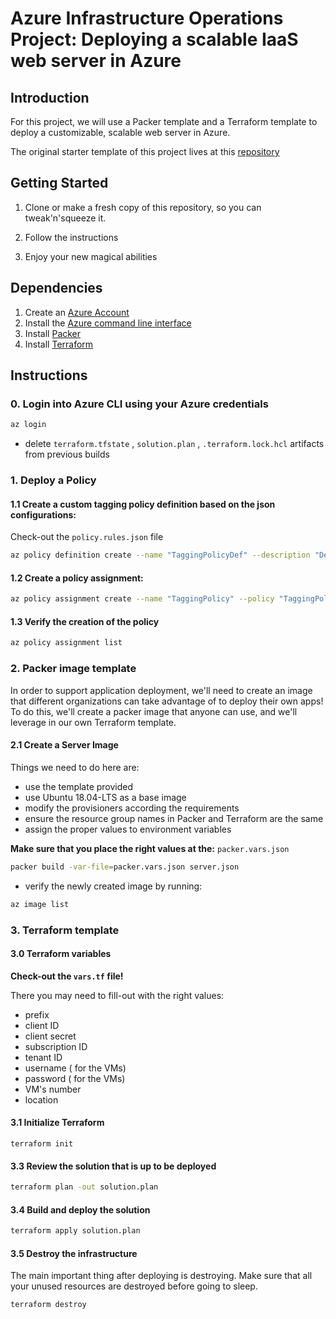 # Azure Infrastructure Operations Project: Deploying a scalable IaaS web server in Azure

## Introduction

For this project, we will use a Packer template and a Terraform template to deploy a customizable, scalable web server in Azure.

The original starter template of this project lives at this [repository](https://github.com/udacity/nd082-Azure-Cloud-DevOps-Starter-Code)

## Getting Started
1. Clone or make a fresh copy of this repository, so you can tweak'n'squeeze it.

2. Follow the instructions

3. Enjoy your new magical abilities

## Dependencies
1. Create an [Azure Account](https://portal.azure.com) 
2. Install the [Azure command line interface](https://docs.microsoft.com/en-us/cli/azure/install-azure-cli?view=azure-cli-latest)
3. Install [Packer](https://www.packer.io/downloads)
4. Install [Terraform](https://www.terraform.io/downloads.html)

## Instructions

### 0. Login into Azure CLI using your Azure credentials

```bash
az login
```
 - delete ```terraform.tfstate``` , ```solution.plan``` , ```.terraform.lock.hcl``` artifacts from previous builds

### 1. Deploy a Policy

#### 1.1 Create a custom tagging policy definition based on the json configurations:

Check-out the ```policy.rules.json``` file

```bash
az policy definition create --name "TaggingPolicyDef" --description "Deny all not idexed resources" --display-name "Deny if not taggd" --mode "Indexed" --rules ./policy.rules.json
```

#### 1.2 Create a policy assignment:

```bash
az policy assignment create --name "TaggingPolicy" --policy "TaggingPolicyDef" --display-name "Assignment of policy Deny if not tagged" --description "Assignment of denying non tagged indexed resources"
```


#### 1.3 Verify the creation of the policy

```bash
az policy assignment list
```

### 2. Packer image template
In order to support application deployment, we'll need to create an image that different organizations can take advantage of to deploy their own apps! To do this, we'll create a packer image that anyone can use, and we'll leverage in our own Terraform template.

#### 2.1 Create a Server Image

Things we need to do here are:
- use the template provided
- use Ubuntu 18.04-LTS as a base image
- modify the provisioners according the requirements
- ensure the resource group names 
in Packer and Terraform  are the same
- assign the proper values to environment variables

**Make sure that you place the right values at the:** ```packer.vars.json```

```bash
packer build -var-file=packer.vars.json server.json
```

- verify the newly created image by running:

```bash
az image list
```

### 3. Terraform template

#### 3.0 Terraform variables

**Check-out the ```vars.tf``` file!**

There you may need to fill-out with the right values:

- prefix
- client ID
- client secret
- subscription ID
- tenant ID
- username ( for the VMs)
- password ( for the VMs)
- VM's number
- location


#### 3.1 Initialize Terraform
```bast
terraform init
```

#### 3.3 Review the solution that is up to be deployed
```bash
terraform plan -out solution.plan
```

#### 3.4 Build and deploy the solution
```bash
terraform apply solution.plan
```

#### 3.5 Destroy the infrastructure
The main important thing after deploying is destroying.
Make sure that all your unused resources are destroyed before going to sleep.
```bash
terraform destroy
```
